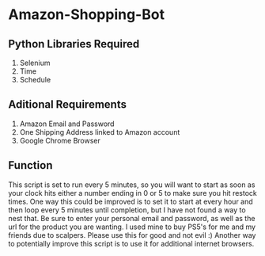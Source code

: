 # Amazon-Shopping-Bot

## Python Libraries Required
1. Selenium
2. Time
3. Schedule

## Aditional Requirements
1. Amazon Email and Password
2. One Shipping Address linked to Amazon account
3. Google Chrome Browser

## Function
This script is set to run every 5 minutes, so you will want to start as soon as your clock hits either a number ending in 0 or 5 to make sure you hit restock times.
One way this could be improved is to set it to start at every hour and then loop every 5 minutes until completion, but I have not found a way to nest that.
Be sure to enter your personal email and password, as well as the url for the product you are wanting. I used mine to buy PS5's for me and my friends due to scalpers. 
Please use this for good and not evil :)
Another way to potentially improve this script is to use it for additional internet browsers.
